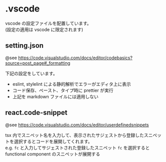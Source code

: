 # .vscode

vscode の設定ファイルを配置しています。  
(設定の適用は vscode に限定されます)

## setting.json

@see <https://code.visualstudio.com/docs/editor/codebasics?source=post_page#_formatting>

下記の設定をしています。

- eslint, stylelint による静的解析でエラーがエディタ上に表示
- コード保存、ペースト、タイプ時に prettier が実行
- 上記を markdown ファイルには適用しない

## react.code-snippet

@see <https://code.visualstudio.com/docs/editor/userdefinedsnippets>

tsx 内でスニペット名を入力して、表示されたサジェストから登録したスニペットを選択するとコードを展開してくれます。  
e.g. `fc` と入力してサジェストされた登録したスニペット `fc` を選択すると functional component のスニペットが展開する

